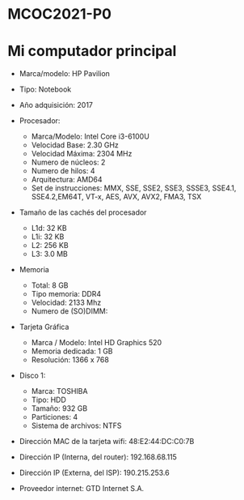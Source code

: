 # MCOC2021-P0

# Mi computador principal

* Marca/modelo: HP Pavilion 
* Tipo: Notebook
* Año adquisición: 2017
* Procesador:
  * Marca/Modelo: Intel Core i3-6100U
  * Velocidad Base: 2.30 GHz
  * Velocidad Máxima: 2304 MHz
  * Numero de núcleos: 2
  * Numero de hilos: 4
  * Arquitectura: AMD64
  * Set de instrucciones: MMX, SSE, SSE2, SSE3, SSSE3, SSE4.1, SSE4.2,EM64T, VT-x, AES, AVX, AVX2, FMA3, TSX
* Tamaño de las cachés del procesador
  * L1d: 32 KB
  * L1i: 32 KB
  * L2: 256 KB
  * L3: 3.0 MB
* Memoria 
  * Total: 8 GB
  * Tipo memoria: DDR4
  * Velocidad: 2133 Mhz
  * Numero de (SO)DIMM: 
* Tarjeta Gráfica
  * Marca / Modelo: Intel HD Graphics 520
  * Memoria dedicada: 1 GB
  * Resolución: 1366 x 768
* Disco 1: 
  * Marca: TOSHIBA
  * Tipo: HDD
  * Tamaño: 932 GB
  * Particiones: 4
  * Sistema de archivos: NTFS
  
* Dirección MAC de la tarjeta wifi: 48:E2:44:DC:C0:7B
* Dirección IP (Interna, del router): 192.168.68.115
* Dirección IP (Externa, del ISP): 190.215.253.6
* Proveedor internet: GTD Internet S.A.




